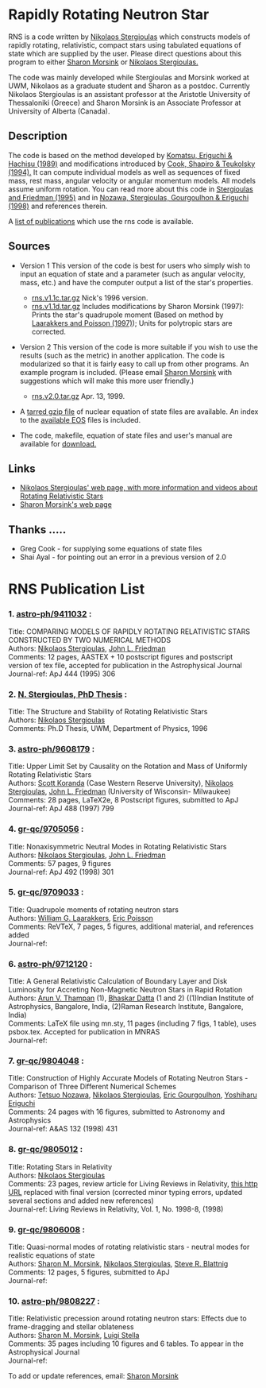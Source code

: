 Rapidly Rotating Neutron Star
=============================

RNS is a code written by [Nikolaos Stergioulas](
http://www.astro.auth.gr/~niksterg/) which constructs models of rapidly rotating, relativistic, compact stars using tabulated equations of state which are supplied by the user. Please direct questions about this program to either [Sharon Morsink](mailto:morsink@phys.ualberta.ca) or [Nikolaos Stergioulas.](mailto:niksterg@aei-potsdam.mpg.de)

The code was mainly developed while Stergioulas and Morsink worked at UWM, Nikolaos as a graduate student and Sharon as a postdoc. Currently Nikolaos Stergioulas is an assistant professor at the Aristotle University of Thessaloniki (Greece) and Sharon Morsink is an Associate Professor at University of Alberta (Canada).

Description
-----------

The code is based on the method developed by [Komatsu, Eriguchi & Hachisu (1989)](http://adsabs.harvard.edu/cgi-bin/nph-bib_query?bibcode=1989MNRAS.237..355K) and modifications introduced by [Cook, Shapiro & Teukolsky (1994).](http://adsabs.harvard.edu/cgi-bin/nph-bib_query?bibcode=1994ApJ...422..227C) It can compute individual models as well as sequences of fixed mass, rest mass, angular velocity or angular momentum models. All models assume uniform rotation. You can read more about this code in [Stergioulas and Friedman (1995)](http://adsabs.harvard.edu/cgi-bin/nph-bib_query?bibcode=1995ApJ...444..306S) and in [Nozawa, Stergioulas, Gourgoulhon & Eriguchi (1998)](http://xxx.lanl.gov/abs/gr-qc/9804048) and references therein.

A [list of publications](rns/publications.html) which use the rns code is available.

Sources
-------

*   Version 1 This version of the code is best for users who simply wish to input an equation of state and a parameter (such as angular velocity, mass, etc.) and have the computer output a list of the star's properties.
    
    *   [rns.v1.1c.tar.gz](rns/source/rns.v1.1c.tar.gz) Nick's 1996 version.
    *   [rns.v1.1d.tar.gz](rns/source/rns.v1.1d.tar.gz) Includes modifications by Sharon Morsink (1997): Prints the star's quadrupole moment (Based on method by [Laarakkers and Poisson (1997)](http://xxx.lanl.gov/abs/gr-qc/9709033)); Units for polytropic stars are corrected.
    
      
    
*   Version 2 This version of the code is more suitable if you wish to use the results (such as the metric) in another application. The code is modularized so that it is fairly easy to call up from other programs. An example program is included. (Please email [Sharon Morsink](mailto:morsink@phys.ualberta.ca) with suggestions which will make this more user friendly.)
    
    *   [rns.v2.0.tar.gz](rns/source/rns.v2.0.tar.gz) Apr. 13, 1999.
    
      
    
*   A [tarred gzip file](rns/source/eos.tar.gz) of nuclear equation of state files are available. An index to the [available EOS](rns/source/eos/EOS.INDEX) files is included.  
      
    
*   The code, makefile, equation of state files and user's manual are available for [download.](rns/source/)

Links
-----

*   [Nikolaos Stergioulas' web page, with more information and videos about Rotating Relativistic Stars](http://www.astro.auth.gr/~niksterg/research.html)
*   [Sharon Morsink's web page](http://fermi.phys.ualberta.ca/~morsink/)

Thanks .....
------------

*   Greg Cook - for supplying some equations of state files
*   Shai Ayal - for pointing out an error in a previous version of 2.0

RNS Publication List
====================

### 1\. [astro-ph/9411032](http://xxx.lanl.gov/abs/astro-ph/9411032) :

Title: COMPARING MODELS OF RAPIDLY ROTATING RELATIVISTIC STARS CONSTRUCTED BY TWO NUMERICAL METHODS  
Authors: [Nikolaos Stergioulas](http://xxx.lanl.gov/find/astro-ph/1/Nikolaos+Stergioulas/0/1/0/all/1/1), [John L. Friedman](http://xxx.lanl.gov/find/astro-ph/1/John+L%2E+Friedman/0/1/0/all/1/1)  
Comments: 12 pages, AASTEX + 10 postscript figures and postscript version of tex file, accepted for publication in the Astrophysical Journal  
Journal-ref: ApJ 444 (1995) 306

### 2\. [N. Stergioulas, PhD Thesis](ftp://pauli.phys.uwm.edu/pub/rns/nst_thesis.ps.gz) :

Title: The Structure and Stability of Rotating Relativistic Stars  
Authors: [Nikolaos Stergioulas](http://xxx.lanl.gov/find/astro-ph/1/Nikolaos+Stergioulas/0/1/0/all/1/1)  
Comments: Ph.D Thesis, UWM, Department of Physics, 1996

### 3\. [astro-ph/9608179](http://xxx.lanl.gov/abs/astro-ph/9608179) :

Title: Upper Limit Set by Causality on the Rotation and Mass of Uniformly Rotating Relativistic Stars  
Authors: [Scott Koranda](http://xxx.lanl.gov/find/astro-ph/1/Scott+Koranda/0/1/0/all/1/1) (Case Western Reserve University), [Nikolaos Stergioulas](http://xxx.lanl.gov/find/astro-ph/1/Nikolaos+Stergioulas/0/1/0/all/1/1), [John L. Friedman](http://xxx.lanl.gov/find/astro-ph/1/John+L%2E+Friedman/0/1/0/all/1/1) (University of Wisconsin- Milwaukee)  
Comments: 28 pages, LaTeX2e, 8 Postscript figures, submitted to ApJ  
Journal-ref: ApJ 488 (1997) 799

### 4\. [gr-qc/9705056](http://xxx.lanl.gov/abs/gr-qc/9705056) :

Title: Nonaxisymmetric Neutral Modes in Rotating Relativistic Stars  
Authors: [Nikolaos Stergioulas](http://xxx.lanl.gov/find/gr-qc/1/Nikolaos+Stergioulas/0/1/0/all/1/1), [John L. Friedman](http://xxx.lanl.gov/find/gr-qc/1/John+L%2E+Friedman/0/1/0/all/1/1)  
Comments: 57 pages, 9 figures  
Journal-ref: ApJ 492 (1998) 301

### 5\. [gr-qc/9709033](http://xxx.lanl.gov/abs/gr-qc/9709033) :

Title: Quadrupole moments of rotating neutron stars  
Authors: [William G. Laarakkers](http://xxx.lanl.gov/find/gr-qc/1/William+G%2E+Laarakkers/0/1/0/all/1/1), [Eric Poisson](http://xxx.lanl.gov/find/gr-qc/1/Eric+Poisson/0/1/0/all/1/1)  
Comments: ReVTeX, 7 pages, 5 figures, additional material, and references added  
Journal-ref:

### 6\. [astro-ph/9712120](http://xxx.lanl.gov/abs/astro-ph/9712120) :

Title: A General Relativistic Calculation of Boundary Layer and Disk Luminosity for Accreting Non-Magnetic Neutron Stars in Rapid Rotation  
Authors: [Arun V. Thampan](http://xxx.lanl.gov/find/astro-ph/1/Arun+V%2E+Thampan/0/1/0/all/1/1) (1), [Bhaskar Datta](http://xxx.lanl.gov/find/astro-ph/1/Bhaskar+Datta/0/1/0/all/1/1) (1 and 2) ((1)Indian Institute of Astrophysics, Bangalore, India, (2)Raman Research Institute, Bangalore, India)  
Comments: LaTeX file using mn.sty, 11 pages (including 7 figs, 1 table), uses psbox.tex. Accepted for publication in MNRAS  
Journal-ref:

### 7\. [gr-qc/9804048](http://xxx.lanl.gov/abs/gr-qc/9804048) :

Title: Construction of Highly Accurate Models of Rotating Neutron Stars - Comparison of Three Different Numerical Schemes  
Authors: [Tetsuo Nozawa](http://xxx.lanl.gov/find/gr-qc/1/Tetsuo+Nozawa/0/1/0/all/1/1), [Nikolaos Stergioulas](http://xxx.lanl.gov/find/gr-qc/1/Nikolaos+Stergioulas/0/1/0/all/1/1), [Eric Gourgoulhon](http://xxx.lanl.gov/find/gr-qc/1/Eric+Gourgoulhon/0/1/0/all/1/1), [Yoshiharu Eriguchi](http://xxx.lanl.gov/find/gr-qc/1/Yoshiharu+Eriguchi/0/1/0/all/1/1)  
Comments: 24 pages with 16 figures, submitted to Astronomy and Astrophysics  
Journal-ref: A&AS 132 (1998) 431

### 8\. [gr-qc/9805012](http://xxx.lanl.gov/abs/gr-qc/9805012) :

Title: Rotating Stars in Relativity  
Authors: [Nikolaos Stergioulas](http://xxx.lanl.gov/find/gr-qc/1/Nikolaos+Stergioulas/0/1/0/all/1/1)  
Comments: 23 pages, review article for Living Reviews in Relativity, [this http URL](http://www.livingreviews.org) replaced with final version (corrected minor typing errors, updated several sections and added new references)  
Journal-ref: Living Reviews in Relativity, Vol. 1, No. 1998-8, (1998)  

### 9\. [gr-qc/9806008](http://xxx.lanl.gov/abs/gr-qc/9806008) :

Title: Quasi-normal modes of rotating relativistic stars - neutral modes for realistic equations of state  
Authors: [Sharon M. Morsink](http://xxx.lanl.gov/find/gr-qc/1/Sharon+M%2E+Morsink/0/1/0/all/1/1), [Nikolaos Stergioulas](http://xxx.lanl.gov/find/gr-qc/1/Nikolaos+Stergioulas/0/1/0/all/1/1), [Steve R. Blattnig](http://xxx.lanl.gov/find/gr-qc/1/Steve+R%2E+Blattnig/0/1/0/all/1/1)  
Comments: 12 pages, 5 figures, submitted to ApJ  
Journal-ref:

### 10\. [astro-ph/9808227](http://xxx.lanl.gov/abs/astro-ph/9808227) :

Title: Relativistic precession around rotating neutron stars: Effects due to frame-dragging and stellar oblateness  
Authors: [Sharon M. Morsink](http://xxx.lanl.gov/find/astro-ph/1/Sharon+M%2E+Morsink/0/1/0/all/1/1), [Luigi Stella](http://xxx.lanl.gov/find/astro-ph/1/Luigi+Stella/0/1/0/all/1/1)  
Comments: 35 pages including 10 figures and 6 tables. To appear in the Astrophysical Journal  
Journal-ref:

To add or update references, email: [Sharon Morsink](mailto:morsink@phys.ualberta.ca)
